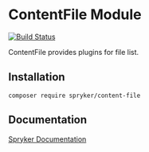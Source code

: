 # ContentFile Module
[![Build Status](https://travis-ci.org/spryker/content-file.svg)](https://travis-ci.org/spryker/content-file)

ContentFile provides plugins for file list.

## Installation

```
composer require spryker/content-file
```

## Documentation

[Spryker Documentation](https://academy.spryker.com/developing_with_spryker/module_guide/modules.html)
